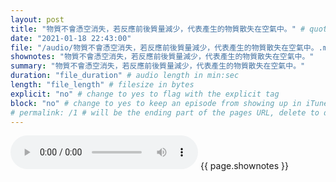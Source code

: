 ```yaml
---
layout: post
title: "物質不會憑空消失，若反應前後質量減少，代表產生的物質散失在空氣中。" # quotes allow forbidden characters like the colon
date: "2021-01-18 22:43:00"
file: "/audio/物質不會憑空消失，若反應前後質量減少，代表產生的物質散失在空氣中。.mp3"
shownotes: "物質不會憑空消失，若反應前後質量減少，代表產生的物質散失在空氣中。"
summary: "物質不會憑空消失，若反應前後質量減少，代表產生的物質散失在空氣中。"
duration: "file_duration" # audio length in min:sec
length: "file_length" # filesize in bytes
explicit: "no" # change to yes to flag with the explicit tag
block: "no" # change to yes to keep an episode from showing up in iTunes
# permalink: /1 # will be the ending part of the pages URL, delete to default to the title
---
```


<audio controls>
<source src="{{site.url}}{{site.baseurl}}{{ page.file }}" type="audio/x-mp3">
Your browser does not support the audio element.
</audio>
{{ page.shownotes }}
